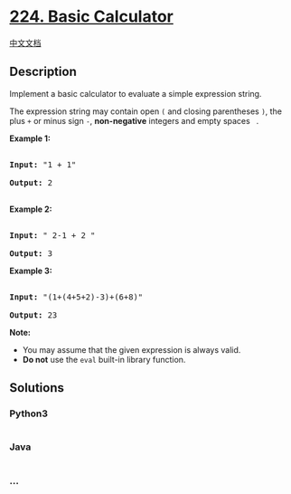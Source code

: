 # [224. Basic Calculator](https://leetcode.com/problems/basic-calculator)

[中文文档](/solution/0200-0299/0224.Basic%20Calculator/README.md)

## Description

<p>Implement a basic calculator to evaluate a simple expression string.</p>

<p>The expression string may contain open <code>(</code> and closing parentheses <code>)</code>, the plus <code>+</code> or minus sign <code>-</code>, <b>non-negative</b> integers and empty spaces <code> </code>.</p>

<p><strong>Example 1:</strong></p>

<pre>

<strong>Input:</strong> &quot;1 + 1&quot;

<strong>Output:</strong> 2

</pre>

<p><strong>Example 2:</strong></p>

<pre>

<strong>Input:</strong> &quot; 2-1 + 2 &quot;

<strong>Output:</strong> 3</pre>

<p><strong>Example 3:</strong></p>

<pre>

<strong>Input:</strong> &quot;(1+(4+5+2)-3)+(6+8)&quot;

<strong>Output:</strong> 23</pre>

<b>Note:</b>

<ul>
    <li>You may assume that the given expression is always valid.</li>
    <li><b>Do not</b> use the <code>eval</code> built-in library function.</li>
</ul>

## Solutions

<!-- tabs:start -->

### **Python3**

```python

```

### **Java**

```java

```

### **...**

```

```

<!-- tabs:end -->
